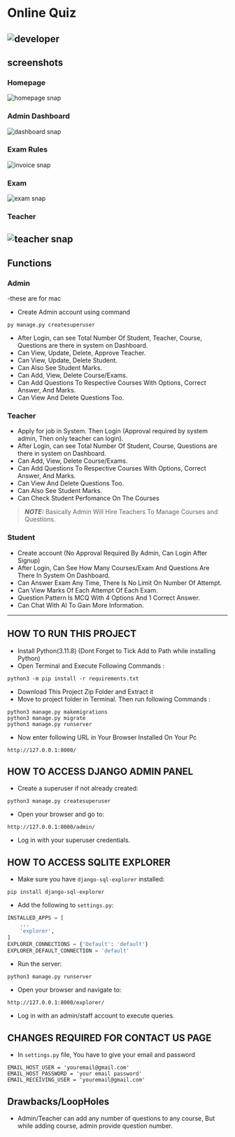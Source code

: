 # Online Quiz
![developer]()
---
## screenshots
### Homepage
![homepage snap]()
### Admin Dashboard
![dashboard snap]()
### Exam Rules
![invoice snap]()
### Exam
![exam snap]()
### Teacher
![teacher snap]()
---
## Functions
### Admin
-these are for mac
- Create Admin account using command
```
py manage.py createsuperuser
```
- After Login, can see Total Number Of Student, Teacher, Course, Questions are there in system on Dashboard.
- Can View, Update, Delete, Approve Teacher.
- Can View, Update, Delete Student.
- Can Also See Student Marks.
- Can Add, View, Delete Course/Exams.
- Can Add Questions To Respective Courses With Options, Correct Answer, And Marks.
- Can View And Delete Questions Too.

### Teacher
- Apply for job in System. Then Login (Approval required by system admin, Then only teacher can login).
- After Login, can see Total Number Of Student, Course, Questions are there in system on Dashboard.
- Can Add, View, Delete Course/Exams.
- Can Add Questions To Respective Courses With Options, Correct Answer, And Marks.
- Can View And Delete Questions Too.
- Can Also See Student Marks.
- Can Check Student Perfomance On The Courses
> **_NOTE:_**  Basically Admin Will Hire Teachers To Manage Courses and Questions.

### Student
- Create account (No Approval Required By Admin, Can Login After Signup)
- After Login, Can See How Many Courses/Exam And Questions Are There In System On Dashboard.
- Can Answer Exam Any Time, There Is No Limit On Number Of Attempt.
- Can View Marks Of Each Attempt Of Each Exam.
- Question Pattern Is MCQ With 4 Options And 1 Correct Answer.
- Can Chat With AI To Gain More Information.
---

## HOW TO RUN THIS PROJECT
- Install Python(3.11.8) (Dont Forget to Tick Add to Path while installing Python)
- Open Terminal and Execute Following Commands :
```
python3 -m pip install -r requirements.txt
```
- Download This Project Zip Folder and Extract it
- Move to project folder in Terminal. Then run following Commands :
```
python3 manage.py makemigrations
python3 manage.py migrate
python3 manage.py runserver
```
- Now enter following URL in Your Browser Installed On Your Pc
```
http://127.0.0.1:8000/
```

## HOW TO ACCESS DJANGO ADMIN PANEL
- Create a superuser if not already created:
```
python3 manage.py createsuperuser
```
- Open your browser and go to:
```
http://127.0.0.1:8000/admin/
```
- Log in with your superuser credentials.

## HOW TO ACCESS SQLITE EXPLORER
- Make sure you have `django-sql-explorer` installed:
```
pip install django-sql-explorer
```
- Add the following to `settings.py`:
```python
INSTALLED_APPS = [
    ...
    'explorer',
]
EXPLORER_CONNECTIONS = {'Default': 'default'}
EXPLORER_DEFAULT_CONNECTION = 'default'
```
- Run the server:
```
python3 manage.py runserver
```
- Open your browser and navigate to:
```
http://127.0.0.1:8000/explorer/
```
- Log in with an admin/staff account to execute queries.

## CHANGES REQUIRED FOR CONTACT US PAGE
- In `settings.py` file, You have to give your email and password
```
EMAIL_HOST_USER = 'youremail@gmail.com'
EMAIL_HOST_PASSWORD = 'your email password'
EMAIL_RECEIVING_USER = 'youremail@gmail.com'
```

## Drawbacks/LoopHoles
- Admin/Teacher can add any number of questions to any course, But while adding course, admin provide question number.

